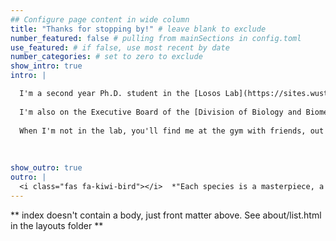 ```yaml
---
## Configure page content in wide column
title: "Thanks for stopping by!" # leave blank to exclude
number_featured: false # pulling from mainSections in config.toml
use_featured: # if false, use most recent by date
number_categories: # set to zero to exclude
show_intro: true
intro: |

  I'm a second year Ph.D. student in the [Losos Lab](https://sites.wustl.edu/losos/) at Washington University in St. Louis.  I am fascinated by the vast diversity of plants, animals, and organisms that share this planet with us.  How did they all get here? Why do they live certain places and behave in certain ways? And how do they respond and adapt to changing environments? As an evolutionary ecologist I get to investigate this history of how life evolved to create all the beautiful, diverse (and sometimes weird) organisms we see today, and how life is currently evolving to our changing world. Learn more about my past and current research interests in [projects](/project) and [publications](/publications). 
  
  I'm also on the Executive Board of the [Division of Biology and Biomedical Sciences Women in STEM](https://sites.wustl.edu/womeninstem/) and am the acting [Community Engagement Chair](https://sites.wustl.edu/womeninstem/committee/community-engagement/). Learn more about the [outreach events](https://sites.wustl.edu/womeninstem/category/community-engagement-events/) I've organized.
  
  When I'm not in the lab, you'll find me at the gym with friends, out birding, or curled up at home watching movies. 
  
  
   
show_outro: true
outro: |
  <i class="fas fa-kiwi-bird"></i>  *"Each species is a masterpiece, a creation assembled with extreme care and genius." -Edward O. Wilson*
---
```


** index doesn't contain a body, just front matter above.
See about/list.html in the layouts folder **
